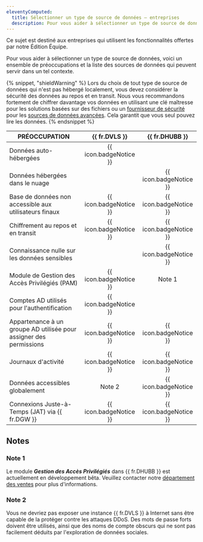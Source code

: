 ```yaml
---
eleventyComputed:
  title: Sélectionner un type de source de données – entreprises
  description: Pour vous aider à sélectionner un type de source de données, voici un ensemble de préoccupations et la liste des sources de données qui peuvent servir dans un tel contexte.
---
```

Ce sujet est destiné aux entreprises qui utilisent les fonctionnalités offertes par notre Édition Équipe.

Pour vous aider à sélectionner un type de source de données, voici un ensemble de préoccupations et la liste des sources de données qui peuvent servir dans un tel contexte.

{% snippet, "shieldWarning" %}
Lors du choix de tout type de source de données qui n'est pas hébergé localement, vous devez considérer la sécurité des données au repos et en transit. Nous vous recommandons fortement de chiffrer davantage vos données en utilisant une clé maîtresse pour les solutions basées sur des fichiers ou
un [fournisseur de sécurité](/rdm/commands/administration/security/security-providers/)
pour les [sources de données avancées](/rdm/windows/data-sources/data-sources-types/advanced-data-sources/). Cela garantit que vous seul pouvez lire les données.
{% endsnippet %}

| PRÉOCCUPATION                                   |     {{ fr.DVLS }}      |     {{ fr.DHUBB }}     |
|-------------------------------------------------|:----------------------:|:----------------------:|
| Données auto-hébergées                          | {{ icon.badgeNotice }} |                        |
| Données hébergées dans le nuage                 |                        | {{ icon.badgeNotice }} |
| Base de données non accessible aux utilisateurs finaux | {{ icon.badgeNotice }} | {{ icon.badgeNotice }} |
| Chiffrement au repos et en transit              | {{ icon.badgeNotice }} | {{ icon.badgeNotice }} |
| Connaissance nulle sur les données sensibles    |                        | {{ icon.badgeNotice }} |
| Module de Gestion des Accès Privilégiés (PAM)   | {{ icon.badgeNotice }} |         Note 1         |
| Comptes AD utilisés pour l'authentification     | {{ icon.badgeNotice }} |                        |
| Appartenance à un groupe AD utilisée pour assigner des permissions | {{ icon.badgeNotice }} | {{ icon.badgeNotice }} |
| Journaux d'activité                             | {{ icon.badgeNotice }} | {{ icon.badgeNotice }} |
| Données accessibles globalement                 |         Note 2         | {{ icon.badgeNotice }} |
| Connexions Juste-à-Temps (JAT) via {{ fr.DGW }} | {{ icon.badgeNotice }} | {{ icon.badgeNotice }} |

## Notes

### Note 1

Le module ***Gestion des Accès Privilégiés*** dans {{ fr.DHUBB }} est actuellement en développement bêta. Veuillez contacter
notre [département des ventes](mailto:sales@devolutions.net) pour plus d'informations.

### Note 2

Vous ne devriez pas exposer une instance {{ fr.DVLS }} à Internet sans être capable de la protéger contre les attaques DDoS.
Des mots de passe forts doivent être utilisés, ainsi que des noms de compte obscurs qui ne sont pas facilement déduits par l'exploration de données sociales.  
